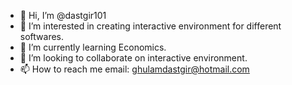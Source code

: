 - 👋 Hi, I’m @dastgir101
- 👀 I’m interested in creating interactive environment for different softwares.
- 🌱 I’m currently learning Economics.
- 💞️ I’m looking to collaborate on interactive environment.
- 📫 How to reach me email: ghulamdastgir@hotmail.com

<!---
dastgir101/dastgir101 is a ✨ special ✨ repository because its `README.md` (this file) appears on your GitHub profile.
You can click the Preview link to take a look at your changes.
--->
